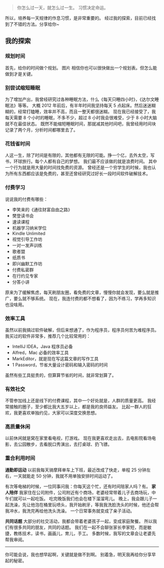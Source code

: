 >你怎么过一天，就怎么过一生。
习惯决定命运。

所以，培养每一天规律的作息习惯，是非常重要的。
经过我的探索，目前已经找到了不错的方法。分享给你~

## 我的探索
### 规划时间
首先，给你的时间做个规划。
图片
相信你也可以很快做出一个规划表。但怎么能做到才是关键。

### 别尝试缩短睡眠
为了增加产出，我曾经研究过各种睡眠方法，什么《每天只睡四小时》，《达尔文睡眠法》等等。
大概 2012 年前后，有半年时间我坚持每天 5 点起床。然后迷迷糊糊的，经常打瞌睡，效率并不高，而且一整天都很迷糊。
现在我已经接受了，我每天需要 8 个小时的睡眠，不多不少，超过 8 小时我会很难受，少于 8 小时大脑就不在最佳状态。
既然不能缩短睡眠时间，那就减其他时间吧，我曾经用时间块记录了两个月，分析时间都哪里去了。

### 花钱省时间
人这一生，除了时间是有限的，其他都有无限的可能。挣一个亿，去外太空，写书，环球旅行。每个人都有自己的梦想。
我们最不应该做的就是浪费时间。
其中一个行为就是用大量的时间找免费的资源。
曾经还是一个穷学生的时候，我也认为所有东西都应该是免费的，甚至还曾经研究过好长一段时间软件破解技术。

### 付费学习
说说我的付费有哪些：
* 李笑来的《通往财富自由之路》
* 樊登读书会
* 速读课程
* 机器学习纳米学位
* Kindle Unlimited
* 视觉引导工作坊
* 一对一发声训练
* 歌者盟
* 纸质书
* 即兴幽默工作坊
* 付费私密群
* 在行约见专家
* 分答小讲

原来为了缓解焦虑，每天刷朋友圈，看免费的文章，慢慢你就会发现，要么就是推广，要么就不够系统。
现在，我连付费的都不想看了，因为不练习，学再多知识也没啥用。

### 效率工具
虽然以前我搞过软件破解，但后来想通了，作为程序员，程序员何苦为难程序员。
我买过的软件非常多，推荐几个比较常用的：
* IntelliJ IDEA，Java 程序员必备
* Alfred，Mac 必备的效率工具
* MarkEditor，就是现在写这篇文章的写作工具
* 1 Password，节省大量设计密码和输入密码的时间

虽然有些工具挺贵的，但算算节省的时间，就非常划算了。

### 有效社交
不管参加线上还是线下的付费课程，其中一个好处就是，人群的质量更高。
我经常接触的圈子，至少都比我大五岁以上，都是我的良师益友。
比起一群人的狂欢，我更喜欢单独约见，大家可以深度交换思想。 

### 高质量休闲
以前休闲就是窝在家里看电视，打游戏。
现在我更喜欢走出去，去电影院看场电影，去公园散步，去看脱口秀演出，去打桌球、扔飞镖。

### 重合利用时间
**通勤即运动**
以前我每天骑摩拜单车上下班，最近改成了快走，单程 25 分钟左右，一天就能走 50 分钟，我就不用单独安排时间运动了。

有次等电梯的时候，一位同事问我：你每天这个忙，还有时间陪家人吗？有。
**家人陪伴**
我家住在公司附件，公司附近有个商场，老婆经常带着儿子去商场玩，中午们就可以一起吃饭。
吃完晚饭我们也会在楼下溜溜弯儿。
晚上，我会跟儿子一起洗澡，先让他泡在桶里玩喷头，我开始刷牙，等我我洗脸洗头的时候，他还会帮我冲水，我洗完再给他洗头洗澡。
一个日常事务就变成了亲子活动。

**共同话题**
大部分的社交活动，我都会带着老婆孩子一起，变成家庭聚餐。
所以我们有很多共同的朋友，共同的话题。
我们在一起不会聊张家长李家短，而是敏捷，教练技术，读书，画画儿，育儿，手工。
多数时候，我写的文章会让老婆先帮我审阅。

---
你可能会说，我也想早起啊，关键就是做不到啊。
别着急，明天我再给你分享早起的秘密。